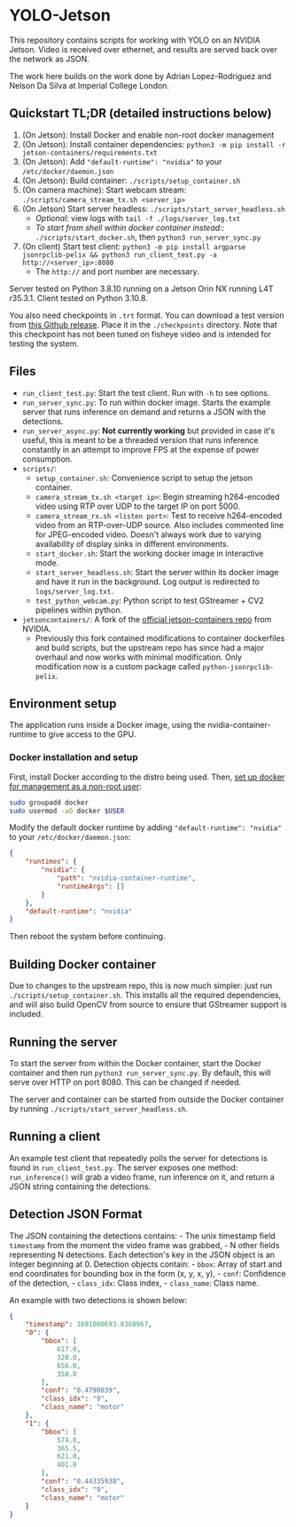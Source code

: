 # YOLO-Jetson

This repository contains scripts for working with YOLO on an NVIDIA Jetson. Video is received over ethernet, and results are served back over the network as JSON.

The work here builds on the work done by Adrian Lopez-Rodriguez and Nelson Da Silva at Imperial College London.


## Quickstart TL;DR (detailed instructions below)
1. (On Jetson): Install Docker and enable non-root docker management
2. (On Jetson): Install container dependencies: `python3 -m pip install -r jetson-containers/requirements.txt` 
3. (On Jetson): Add `"default-runtime": "nvidia"` to your `/etc/docker/daemon.json`
4. (On Jetson): Build container: `./scripts/setup_container.sh`
5. (On camera machine): Start webcam stream: `./scripts/camera_stream_tx.sh <server_ip>`
6. (On Jetson) Start server headless: `./scripts/start_server_headless.sh`
	- _Optional:_ view logs with `tail -f ./logs/server_log.txt`
	- _To start from shell within docker container instead:_: `./scripts/start_docker.sh`, then `python3 run_server_sync.py`
7. (On client) Start test client: `python3 -m pip install argparse jsonrpclib-pelix && python3 run_client_test.py -a http://<server_ip>:8080`
	- The `http://` and port number are necessary.

Server tested on Python 3.8.10 running on a Jetson Orin NX running L4T r35.3.1. Client tested on Python 3.10.8.

You also need checkpoints in `.trt` format. You can download a test version from [this Github release](https://github.com/DylanAuty/yolo-jetson/releases/download/v0.2/yolov7_640-nms.trt). Place it in the `./checkpoints` directory. Note that this checkpoint has not been tuned on fisheye video and is intended for testing the system.

## Files
- `run_client_test.py`: Start the test client. Run with `-h` to see options.
- `run_server_sync.py`: To run within docker image. Starts the example server that runs inference on demand and returns a JSON with the detections.
- `run_server_async.py`: **Not currently working** but provided in case it's useful, this is meant to be a threaded version that runs inference constantly in an attempt to improve FPS at the expense of power consumption.
- `scripts/`:
	- `setup_container.sh`: Convenience script to setup the jetson container.
	- `camera_stream_tx.sh <target ip>`: Begin streaming h264-encoded video using RTP over UDP to the target IP on port 5000. 
	- `camera_stream_rx.sh <listen port>`: Test to receive h264-encoded video from an RTP-over-UDP source. Also includes commented line for JPEG-encoded video. Doesn't always work due to varying availability of display sinks in different environments.
	- `start_docker.sh`: Start the working docker image in interactive mode.
	- `start_server_headless.sh`: Start the server within its docker image and have it run in the background. Log output is redirected to `logs/server_log.txt`.
	- `test_python_webcam.py`: Python script to test GStreamer + CV2 pipelines within python.
- `jetsoncontainers/`: A fork of the [official jetson-containers repo](https://github.com/dusty-nv/jetson-containers) from NVIDIA.
	- Previously this fork contained modifications to container dockerfiles and build scripts, but the upstream repo has since had a major overhaul and now works with minimal modification. Only modification now is a custom package called `python-jsonrpclib-pelix`.

## Environment setup
The application runs inside a Docker image, using the nvidia-container-runtime to give access to the GPU.

### Docker installation and setup
First, install Docker according to the distro being used. Then, [set up docker for management as a non-root user](https://docs.docker.com/engine/install/linux-postinstall/):
```bash
sudo groupadd docker
sudo usermod -aG docker $USER
```

Modify the default docker runtime by adding `"default-runtime": "nvidia"` to your `/etc/docker/daemon.json`:
```json
{
    "runtimes": {
        "nvidia": {
            "path": "nvidia-container-runtime",
            "runtimeArgs": []
        }
    },
    "default-runtime": "nvidia"
}
```
Then reboot the system before continuing.

## Building Docker container
Due to changes to the upstream repo, this is now much simpler: just run `./scripts/setup_container.sh`. This installs all the required dependencies, and will also build OpenCV from source to ensure that GStreamer support is included.

## Running the server
To start the server from within the Docker container, start the Docker container and then run `python3 run_server_sync.py`. By default, this will serve over HTTP on port 8080. This can be changed if needed.

The server and container can be started from outside the Docker container by running `./scripts/start_server_headless.sh`.

## Running a client
An example test client that repeatedly polls the server for detections is found in `run_client_test.py`. The server exposes one method: `run_inference()` will grab a video frame, run inference on it, and return a JSON string containing the detections. 

## Detection JSON Format
The JSON containing the detections contains:
	- The unix timestamp field `timestamp` from the moment the video frame was grabbed,
	- N other fields representing N detections. Each detection's key in the JSON object is an integer beginning at 0. Detection objects contain:
		- `bbox`: Array of start and end coordinates for bounding box in the form (x, y, x, y), 
		- `conf`: Confidence of the detection, 
		- `class_idx`: Class index, 
		- `class_name`: Class name.

An example with two detections is shown below:

```json
{
	"timestamp": 1691000693.0368967,
    "0": {
        "bbox": [
            617.0,
            328.0,
            656.0,
            358.0
        ],
        "conf": "0.4790039",
        "class_idx": "9",
        "class_name": "motor"
    },
    "1": {
        "bbox": [
            574.0,
            365.5,
            621.0,
            401.0
        ],
        "conf": "0.44335938",
        "class_idx": "9",
        "class_name": "motor"
    }
}
```

